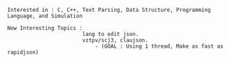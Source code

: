     Interested in : C, C++, Text Parsing, Data Structure, Programming Language, and Simulation
    
    Now Interesting Topics : 
                            lang to edit json.
                            vztpv/scj3, claujson.
                                - (GOAL : Using 1 thread, Make as fast as rapidjson)
                            
